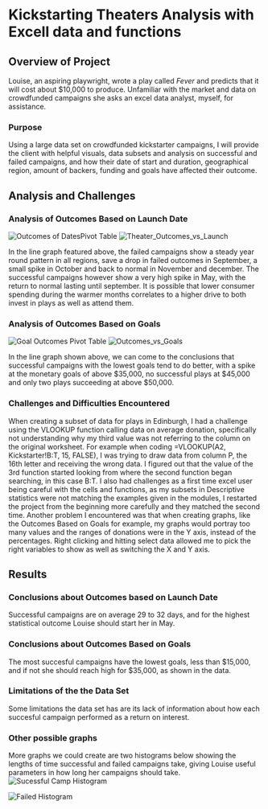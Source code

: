 # Kickstarting Theaters Analysis with Excell data and functions
 
 
## Overview of Project
 	
Louise, an aspiring playwright, wrote a play called *Fever* and predicts that it will cost about $10,000 to produce. Unfamiliar with the market and data on crowdfunded campaigns she asks an excel data analyst, myself, for assistance.
 
### Purpose
Using a large data set on crowdfunded kickstarter campaigns, I will provide the client with helpful visuals, data subsets and analysis on successful and failed campaigns, and how their date of start and duration, geographical region, amount of backers, funding and goals have affected their outcome.
 
## Analysis and Challenges
 
### Analysis of Outcomes Based on Launch Date
![Outcomes of DatesPivot Table](https://user-images.githubusercontent.com/116928193/203170867-665b01b9-e658-4df1-b2ef-e77f7e945b5e.png)
![Theater_Outcomes_vs_Launch](https://user-images.githubusercontent.com/116928193/203160358-c2d14975-8f68-4aab-97be-946ca64a67ed.png)
 
In the line graph featured above, the failed campaigns show a steady year round pattern in all regions, save a drop in failed outcomes in September, a small spike in October and back to normal in November and december.
The successful campaigns however show a very high spike in May, with the return to normal lasting until september. 
It is possible that lower consumer spending during the warmer months correlates to a higher drive to both invest in plays as well as attend them.
 
### Analysis of Outcomes Based on Goals
![Goal Outcomes Pivot Table](https://user-images.githubusercontent.com/116928193/203170843-96ed9637-8f87-4493-a57f-107c04b3844a.png)
![Outcomes_vs_Goals](https://user-images.githubusercontent.com/116928193/203162896-9768e493-f5b8-4edc-9f84-f0b8fdef717b.png)
 
In the line graph shown above, we can come to the conclusions that successful campaigns with the lowest goals tend to do better, with a spike at the monetary goals of above $35,000, no successful plays at $45,000 and only two plays succeeding at above $50,000.
 
### Challenges and Difficulties Encountered
When creating a subset of data for plays in Edinburgh, I had a challenge using the VLOOKUP function calling data on average donation, specifically not understanding why my third value was not referring to the column on the original worksheet. For example when coding =VLOOKUP(A2, Kickstarter!B:T, 15, FALSE), I was trying to draw data from column P, the 16th letter and receiving the wrong data. I figured out that the value of the 3rd function started looking from where the second function began searching, in this case B:T.
I also had challenges as a first time excel user being careful with the cells and functions, as my subsets in Descriptive statistics were not matching the examples given in the modules, I restarted the project from the beginning more carefully and they matched the second time.
Another problem I encountered was that when creating graphs, like the Outcomes Based on Goals for example, my graphs would portray too many values and the ranges of donations were in the Y axis, instead of the percentages. Right clicking and hitting select data allowed me to pick the right variables to show as well as switching the X and Y axis.
 
## Results
### Conclusions about Outcomes based on Launch Date
 Successful campaigns are on average 29 to 32 days, and for the highest statistical outcome Louise should start her in May.
### Conclusions about Outcomes Based on Goals
The most succesful campaigns have the lowest goals, less than $15,000, and if not she should reach high for $35,000, as shown in the data.

### Limitations of the the Data Set
Some limitations the data set has are its lack of information about how each succesful campaign performed as a return on interest.
### Other possible graphs
More graphs we could create are two histograms below showing the lengths of time successful and failed campaigns take, giving Louise useful parameters in how long her campaigns should take.
 ![Sucessful Camp Histogram](https://user-images.githubusercontent.com/116928193/203169402-8401e2e3-0506-4c51-b9e9-52943efdf68c.png)
 
![Failed Histogram](https://user-images.githubusercontent.com/116928193/203182906-3d7afd23-b30c-4b08-bbfd-b655452ed5db.png)

 
 
 

 
 
 
 
 
